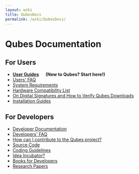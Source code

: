 ```yaml
---
layout: wiki
title: QubesDocs
permalink: /wiki/QubesDocs/
---
```


Qubes Documentation
===================

For Users
---------

-   **[User Guides](/wiki/UserDoc)**`   `**(New to Qubes? Start here!)**
-   [Users' FAQ](/wiki/UserFaq)
-   [System Requirements](/wiki/SystemRequirements)
-   [Hardware Compatibility List](/wiki/HCL)
-   [On Digital Signatures and How to Verify Qubes Downloads](/wiki/VerifyingSignatures)
-   [Installation Guides](/wiki/QubesDownloads)

For Developers
--------------

-   [Developer Documentation](/wiki/SystemDoc)
-   [Developers' FAQ](/wiki/DevelFaq)
-   [How can I contribute to the Qubes project?](/wiki/ContributingHowto)
-   [Source Code](/wiki/SourceCode)
-   [Coding Guidelines](/wiki/CodingStyle)
-   [Idea Incubator?](/wiki/IdeasIncubator)
-   [Books for Developers](/wiki/DevelBooks)
-   [Research Papers](/wiki/QubesResearch)

